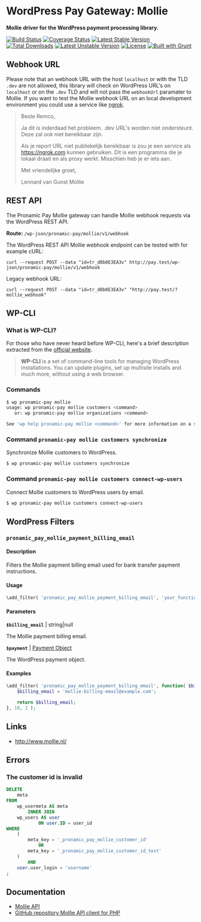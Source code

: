 # WordPress Pay Gateway: Mollie

**Mollie driver for the WordPress payment processing library.**

[![Build Status](https://travis-ci.org/wp-pay-gateways/mollie.svg?branch=develop)](https://travis-ci.org/wp-pay-gateways/mollie)
[![Coverage Status](https://coveralls.io/repos/wp-pay-gateways/mollie/badge.svg?branch=master&service=github)](https://coveralls.io/github/wp-pay-gateways/mollie?branch=master)
[![Latest Stable Version](https://poser.pugx.org/wp-pay-gateways/mollie/v/stable.svg)](https://packagist.org/packages/wp-pay-gateways/mollie)
[![Total Downloads](https://poser.pugx.org/wp-pay-gateways/mollie/downloads.svg)](https://packagist.org/packages/wp-pay-gateways/mollie)
[![Latest Unstable Version](https://poser.pugx.org/wp-pay-gateways/mollie/v/unstable.svg)](https://packagist.org/packages/wp-pay-gateways/mollie)
[![License](https://poser.pugx.org/wp-pay-gateways/mollie/license.svg)](https://packagist.org/packages/wp-pay-gateways/mollie)
[![Built with Grunt](http://cdn.gruntjs.com/builtwith.svg)](http://gruntjs.com/)


## Webhook URL

Please note that an webhook URL with the host `localhost` or with the TLD `.dev` are not allowed,
this library will check on WordPress URL's on `localhost` or on the `.dev` TLD and will not pass 
the `webhookUrl` paramater to Mollie. If you want to test the Mollie webhook URL on an local 
development environment you could use a service like [ngrok](https://ngrok.com/).

> Beste Remco,
> 
> Ja dit is inderdaad het probleem. .dev URL's worden niet ondersteunt. Deze zal ook niet bereikbaar zijn.
> 
> Als je report URL niet publiekelijk bereikbaar is zou je een service als https://ngrok.com kunnen gebruiken. Dit is een programma die je lokaal draait en als proxy werkt. Misschien heb je er iets aan.
> 
> Met vriendelijke groet,
> 
> Lennard van Gunst
> Mollie

## REST API

The Pronamic Pay Mollie gateway can handle Mollie webhook requests via the WordPress REST API.

**Route:** `/wp-json/pronamic-pay/mollie/v1/webhook`

The WordPress REST API Mollie webhook endpoint can be tested with for example cURL:

```
curl --request POST --data "id=tr_d0b0E3EA3v" http://pay.test/wp-json/pronamic-pay/mollie/v1/webhook
```

Legacy webhook URL:

```
curl --request POST --data "id=tr_d0b0E3EA3v" "http://pay.test/?mollie_webhook"
```

## WP-CLI

### What is WP-CLI?

For those who have never heard before WP-CLI, here's a brief description extracted from the [official website](https://wp-cli.org/).

> **WP-CLI** is a set of command-line tools for managing WordPress installations. You can update plugins, set up multisite installs and much more, without using a web browser.

### Commands

```bash
$ wp pronamic-pay mollie
usage: wp pronamic-pay mollie customers <command>
   or: wp pronamic-pay mollie organizations <command>

See 'wp help pronamic-pay mollie <command>' for more information on a specific command.
```

### Command `pronamic-pay mollie customers synchronize`

Synchronize Mollie customers to WordPress.

```bash
$ wp pronamic-pay mollie customers synchronize
```

### Command `pronamic-pay mollie customers connect-wp-users`

Connect Mollie customers to WordPress users by email.

```bash
$ wp pronamic-pay mollie customers connect-wp-users
```

## WordPress Filters

### `pronamic_pay_mollie_payment_billing_email`

#### Description

Filters the Mollie payment billing email used for bank transfer payment instructions.

#### Usage

```php
\add_filter( 'pronamic_pay_mollie_payment_billing_email', 'your_function_name', 10, 2 );
```

#### Parameters

**`$billing_email`** | string|null

The Mollie payment billing email.

**`$payment`** | [Payment Object](https://github.com/wp-pay/core/blob/2.3.0/src/Payments/Payment.php)

The WordPress payment object.

#### Examples

```php
\add_filter( 'pronamic_pay_mollie_payment_billing_email', function( $billing_email, $payment ) {
	$billing_email = 'mollie-billing-email@example.com';

	return $billing_email;
}, 10, 2 );
```

## Links

*	http://www.mollie.nl/


## Errors

### The customer id is invalid

```sql
DELETE
	meta
FROM
	wp_usermeta AS meta
		INNER JOIN
	wp_users AS user
			ON user.ID = user_id
WHERE
	(
		meta_key = '_pronamic_pay_mollie_customer_id'
			OR
		meta_key = '_pronamic_pay_mollie_customer_id_test'
	)
		AND
	user.user_login = 'username'
;
```

## Documentation

*	[Mollie API](https://www.mollie.nl/files/documentatie/payments-api.html)
*	[GitHub repository Mollie API client for PHP](https://github.com/mollie/mollie-api-php)
